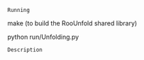 ```
Running
```

make (to build the RooUnfold shared library)

python run/Unfolding.py

```
Description
```
